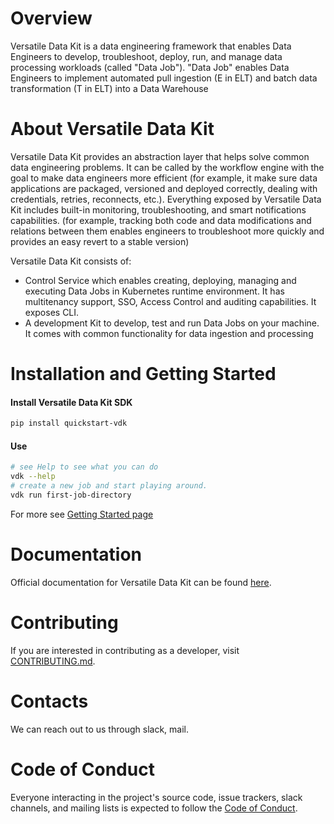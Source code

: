 # Overview

Versatile Data Kit is a data engineering framework that enables Data Engineers to develop, troubleshoot, deploy, run, and manage data processing workloads (called "Data Job").
"Data Job" enables Data Engineers to implement automated pull ingestion (E in ELT) and batch data transformation (T in ELT) into a Data Warehouse

# About Versatile Data Kit

Versatile Data Kit provides an abstraction layer that helps solve common data engineering problems.
It can be called by the workflow engine with the goal to make data engineers more efficient
(for example, it make sure data applications are packaged, versioned and deployed correctly,
dealing with credentials, retries, reconnects, etc.).
Everything exposed by Versatile Data Kit includes built-in monitoring, troubleshooting,
and smart notifications capabilities.
(for example, tracking both code and data modifications and relations between them
enables engineers to troubleshoot more quickly and provides an easy revert to a stable version)

Versatile Data Kit consists of:

* Control Service which enables creating, deploying, managing and executing Data Jobs in Kubernetes runtime environment.
  It has multitenancy support, SSO, Access Control and auditing capabilities. It exposes CLI.
* A development Kit to develop, test and run Data Jobs on your machine. It comes with common functionality for data ingestion and processing


# Installation and Getting Started

#### Install Versatile Data Kit SDK

```bash
pip install quickstart-vdk
```

#### Use

```bash
# see Help to see what you can do
vdk --help 
# create a new job and start playing around.
vdk run first-job-directory
```

For more see [Getting Started page](https://github.com/vmware/versatile-data-kit/wiki/getting-started)

# Documentation

Official documentation for Versatile Data Kit can be found [here](https://github.com/vmware/versatile-data-kit/wiki/Introduction).

# Contributing 

If you are interested in contributing as a developer, visit [CONTRIBUTING.md](CONTRIBUTING.md).

# Contacts 
We can reach out to us through slack, mail. 

# Code of Conduct
Everyone interacting in the project's source code, issue trackers, slack channels, and mailing lists is expected to follow the [Code of Conduct](CODE-OF-CONDUCT.md).
